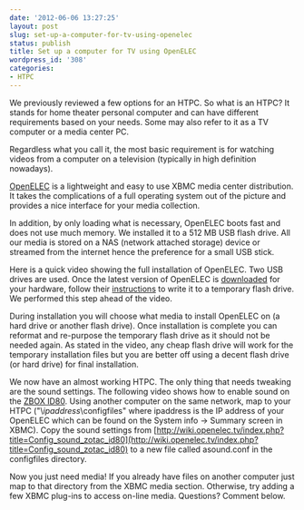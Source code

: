 ```yaml
---
date: '2012-06-06 13:27:25'
layout: post
slug: set-up-a-computer-for-tv-using-openelec
status: publish
title: Set up a computer for TV using OpenELEC
wordpress_id: '308'
categories:
- HTPC
---
```


We previously reviewed a few options for an HTPC. So what is an HTPC? It stands for home theater personal computer and can have different requirements based on your needs. Some may also refer to it as a TV computer or a media center PC. 

Regardless what you call it, the most basic requirement is for watching videos from a computer on a television (typically in high definition nowadays).

[OpenELEC](http://openelec.tv/) is a lightweight and easy to use XBMC media center distribution.  It takes the complications of a full operating system out of the picture and provides a nice interface for your media collection.  

In addition, by only loading what is necessary, OpenELEC boots fast and does not use much memory.  We installed it to a 512 MB USB flash drive.  All our media is stored on a NAS (network attached storage) device or streamed from the internet hence the preference for a small USB stick.

Here is a quick video showing the full installation of OpenELEC.  Two USB drives are used.  Once the latest version of OpenELEC is [downloaded](http://openelec.tv/get-openelec) for your hardware, follow their [instructions](http://wiki.openelec.tv/index.php?title=Installation) to write it to a temporary flash drive.  We performed this step ahead of the video.  



During installation you will choose what media to install OpenELEC on (a hard drive or another flash drive).  Once installation is complete you can reformat and re-purpose the temporary flash drive as it should not be needed again.  As stated in the video, any cheap flash drive will work for the temporary installation files but you are better off using a decent flash drive (or hard drive) for final installation.

We now have an almost working HTPC.  The only thing that needs tweaking are the sound settings.  The following video shows how to enable sound on the [ZBOX ID80](http://knurdtech.com/intel-atom-d2700-htpc-review/).  Using another computer on the same network, map to your HTPC ("\\_ipaddress_\configfiles" where ipaddress is the IP address of your OpenELEC which can be found on the System info → Summary screen in XBMC).  Copy the sound settings from [http://wiki.openelec.tv/index.php?title=Config_sound_zotac_id80](http://wiki.openelec.tv/index.php?title=Config_sound_zotac_id80) to a new file called asound.conf in the configfiles directory.



Now you just need media!  If you already have files on another computer just map to that directory from the XBMC media section.  Otherwise, try adding a few XBMC plug-ins to access on-line media.  Questions?  Comment below.

